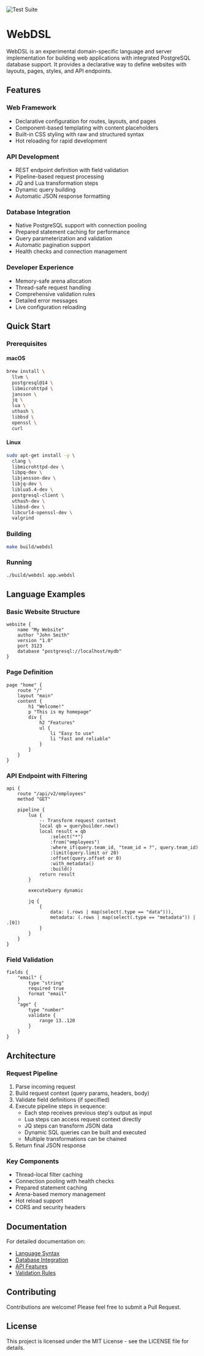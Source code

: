 ![Test Suite](https://github.com/williamcotton/webdsl/workflows/Test%20Suite/badge.svg)

# WebDSL

WebDSL is an experimental domain-specific language and server implementation for building web applications with integrated PostgreSQL database support. It provides a declarative way to define websites with layouts, pages, styles, and API endpoints.

## Features

### Web Framework
- Declarative configuration for routes, layouts, and pages
- Component-based templating with content placeholders
- Built-in CSS styling with raw and structured syntax
- Hot reloading for rapid development

### API Development
- REST endpoint definition with field validation
- Pipeline-based request processing
- JQ and Lua transformation steps
- Dynamic query building
- Automatic JSON response formatting

### Database Integration
- Native PostgreSQL support with connection pooling
- Prepared statement caching for performance
- Query parameterization and validation
- Automatic pagination support
- Health checks and connection management

### Developer Experience
- Memory-safe arena allocation
- Thread-safe request handling
- Comprehensive validation rules
- Detailed error messages
- Live configuration reloading

## Quick Start

### Prerequisites

#### macOS
```bash
brew install \
  llvm \
  postgresql@14 \
  libmicrohttpd \
  jansson \
  jq \
  lua \
  uthash \
  libbsd \
  openssl \
  curl
```

#### Linux
```bash
sudo apt-get install -y \
  clang \
  libmicrohttpd-dev \
  libpq-dev \
  libjansson-dev \
  libjq-dev \
  liblua5.4-dev \
  postgresql-client \
  uthash-dev \
  libbsd-dev \
  libcurl4-openssl-dev \
  valgrind
```

### Building
```bash
make build/webdsl
```

### Running
```bash
./build/webdsl app.webdsl
```

## Language Examples

### Basic Website Structure
```webdsl
website {
    name "My Website"
    author "John Smith" 
    version "1.0"
    port 3123
    database "postgresql://localhost/mydb"
}
```

### Page Definition
```webdsl
page "home" {
    route "/"
    layout "main"
    content {
        h1 "Welcome!"
        p "This is my homepage"
        div {
            h2 "Features"
            ul {
                li "Easy to use"
                li "Fast and reliable"
            }
        }
    }
}
```

### API Endpoint with Filtering
```webdsl
api {
    route "/api/v2/employees"
    method "GET"
    
    pipeline {
        lua {
            -- Transform request context
            local qb = querybuilder.new()
            local result = qb
                :select("*")
                :from("employees")
                :where_if(query.team_id, "team_id = ?", query.team_id)
                :limit(query.limit or 20)
                :offset(query.offset or 0)
                :with_metadata()
                :build()
            return result
        }
        
        executeQuery dynamic
        
        jq {
            {
                data: (.rows | map(select(.type == "data"))),
                metadata: (.rows | map(select(.type == "metadata")) | .[0])
            }
        }
    }
}
```

### Field Validation
```webdsl
fields {
    "email" {
        type "string" 
        required true
        format "email"
    }
    "age" {
        type "number"
        validate {
            range 13..120
        }
    }
}
```

## Architecture

### Request Pipeline
1. Parse incoming request
2. Build request context (query params, headers, body)
3. Validate field definitions (if specified)
4. Execute pipeline steps in sequence:
   - Each step receives previous step's output as input
   - Lua steps can access request context directly
   - JQ steps can transform JSON data
   - Dynamic SQL queries can be built and executed
   - Multiple transformations can be chained
5. Return final JSON response

### Key Components
- Thread-local filter caching
- Connection pooling with health checks
- Prepared statement caching
- Arena-based memory management
- Hot reload support
- CORS and security headers

## Documentation

For detailed documentation on:
- [Language Syntax](docs/syntax.md)
- [Database Integration](docs/database.md)
- [API Features](docs/api.md)
- [Validation Rules](docs/validation.md)

## Contributing

Contributions are welcome! Please feel free to submit a Pull Request.

## License

This project is licensed under the MIT License - see the LICENSE file for details.

